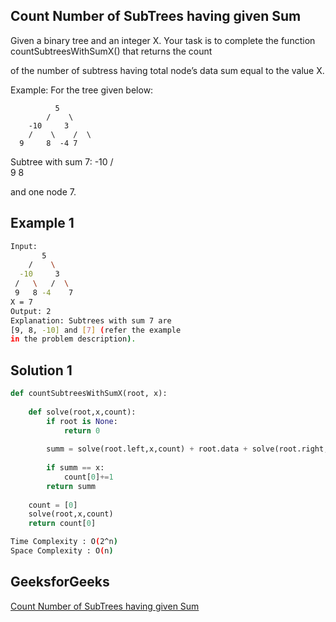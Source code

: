 ## Count Number of SubTrees having given Sum
Given a binary tree and an integer X. Your task is to complete the function countSubtreesWithSumX() that returns the count 

of the number of subtress having total node’s data sum equal to the value X.

Example: For the tree given below:            

              5
            /    \
        -10     3
        /    \    /  \
      9     8  -4 7

Subtree with sum 7:
             -10
            /      \
          9        8

and one node 7.

   
## Example 1


```bash
Input:
       5
    /    \
  -10     3
 /   \   /  \
 9   8 -4    7
X = 7
Output: 2
Explanation: Subtrees with sum 7 are
[9, 8, -10] and [7] (refer the example
in the problem description).

```


## Solution 1 

```Python
def countSubtreesWithSumX(root, x):
    
    def solve(root,x,count):
        if root is None:
            return 0
        
        summ = solve(root.left,x,count) + root.data + solve(root.right,x,count)
        
        if summ == x:
            count[0]+=1
        return summ
        
    count = [0]
    solve(root,x,count)
    return count[0]

```
```bash
Time Complexity : O(2^n)
Space Complexity : O(n)
```

## GeeksforGeeks

[Count Number of SubTrees having given Sum](https://practice.geeksforgeeks.org/problems/count-number-of-subtrees-having-given-sum/1?page=1&status[]=unsolved&category[]=Recursion&category[]=Backtracking&sortBy=submissions)
